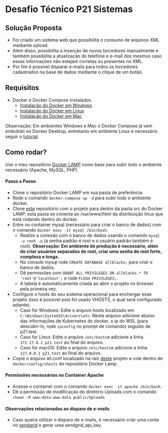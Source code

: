 # Desafio Técnico P21 Sistemas
## Solução Proposta
- Foi criado um sistema web que possibilita o consumo de arquivos XML mediante upload.
- Além disso, possibilita a inserção de novos torcedores manualmente e também possibilita a atualização do telefone e e-mail dos mesmos caso essas informações não estejam corretas ou presentes no XML.
- Por fim é possível disparar e-mails para todos os torcedores cadastrados na base de dados mediante o clique de um botão.

## Requisitos
- Docker e Docker Compose Instalados.
  - [Instalação do Docker em Windows](https://docs.docker.com/desktop/windows/install/)
  - [Instalação do Docker em Linux](https://docs.docker.com/engine/install/)
  - [Instalação do Docker em Mac](https://docs.docker.com/desktop/mac/install/)

Observação: Em ambientes Windows e Mac o Docker Compose já vem embutido no Docker Desktop, entretanto em ambiente Linux é necessário seguir o [tutorial](https://docs.docker.com/compose/install/).

## Como rodar?
Use o meu repositório [Docker LAMP](https://github.com/dancarvalhodev/docker) como base para subir todo o ambiente necessário (Apache, MySQL, PHP).

#### Passo a Passo
- Clone o repositório Docker LAMP em sua pasta de preferência.
- Rode o comando `docker-compose up -d` para subir todo o ambiente docker.
- Clone [este](https://github.com/dancarvalhodev/allblacks) repositório com o projeto para dentro da pasta src do Docker LAMP, esta pasta se conecta ao /var/www/html da distribuição linux que está rodando dentro do docker.
- Entre no container mysql (necessário para criar o banco de dados) com o comando `docker exec -it mysql /bin/bash`.
  - Realize a conexão com o banco de dados usando o comando `mysql -u root -p` (a senha padrão é root e o usuário padrão também é root). **Observação: Em ambiente de produção é necessário, além de criar usuários separados do root, criar uma senha de root forte, complexa e longa.**
  - No console mysql rode `CREATE DATABASE allblacks;` para criar o banco de dados.
  - Dê permissões com `GRANT ALL PRIVILEGES ON allblacks.* TO 'root'@'localhost';` e rode `FLUSH PRIVILEGES;`.
  - A tabela é automaticamente criada ao abrir o projeto no browser pela primeira vez.
- Configure o hosts do seu sistema operacional para enchergar esse projeto (isso é possivel pois foi usado VHOSTS, o qual será configurado adiante).
  - Caso for Windows: Edite o arquivo hosts localizado em `C:\Windows\System32\drivers\etc`. Neste arquivo adicione abaixo das informações de Kubernetes do docker, o ip do WSL (para descobri-lo, rode `ipconfig` no prompt de comando) seguido de p21.test.
  - Caso for Linux: Edite o arquivo `/etc/hosts`e adicione a linha `172.17.0.1 p21.test` ao final do arquivo.
  - Caso for macOS: Edite o arquivo `/etc/hosts`e adicione a linha `127.0.0.1 p21.test` ao final do arquivo.
- Copie o arquivo all.conf localizado na raiz [deste](https://github.com/dancarvalhodev/allblacks) projeto e cole dentro de `docker/config/vhosts` do repositório Docker Lamp.

#### Permissões necessárias no Container Apache
- Acesse o container com o comando `docker exec -it apache /bin/bash`.
- Dê a permissão de modificação do diretório Uploads com o comando `chown -R www-data:www-data public/Uploads`

#### Observações relacionadas ao disparo de e-mails
- Caso queira utilizar o disparo de e-mails, é necessário criar uma conta no [sendgrid](https://app.sendgrid.com/) e gerar uma sendgrid_api_key.